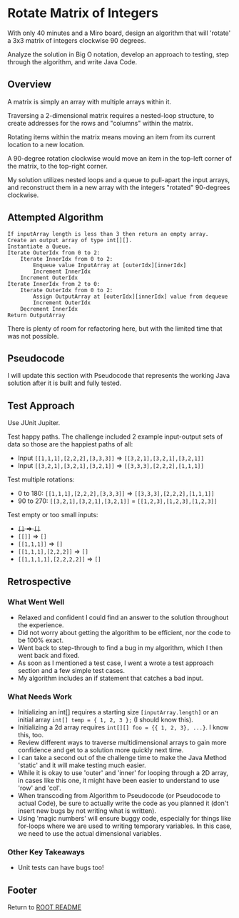 # Rotate Matrix of Integers

With only 40 minutes and a Miro board, design an algorithm that will 'rotate' a 3x3 matrix of integers clockwise 90 degrees.

Analyze the solution in Big O notation, develop an approach to testing, step through the algorithm, and write Java Code.

## Overview

A matrix is simply an array with multiple arrays within it.

Traversing a 2-dimensional matrix requires a nested-loop structure, to create addresses for the rows and "columns" within the matrix.

Rotating items within the matrix means moving an item from its current location to a new location.

A 90-degree rotation clockwise would move an item in the top-left corner of the matrix, to the top-right corner.

My solution utilizes nested loops and a queue to pull-apart the input arrays, and reconstruct them in a new array with the integers "rotated" 90-degrees clockwise.

## Attempted Algorithm

```text
If inputArray length is less than 3 then return an empty array.
Create an output array of type int[][].
Instantiate a Queue.
Iterate OuterIdx from 0 to 2:
    Iterate InnerIdx from 0 to 2:
        Enqueue value InputArray at [outerIdx][innerIdx]
        Increment InnerIdx
    Increment OuterIdx
Iterate InnerIdx from 2 to 0:
    Iterate OuterIdx from 0 to 2:
        Assign OutputArray at [outerIdx][innerIdx] value from dequeue
        Increment OuterIdx
    Decrement InnerIdx
Return OutputArray
```

There is plenty of room for refactoring here, but with the limited time that was not possible.

## Pseudocode

I will update this section with Pseudocode that represents the working Java solution after it is built and fully tested.

## Test Approach

Use JUnit Jupiter.

Test happy paths. The challenge included 2 example input-output sets of data so those are the happiest paths of all:

- Input `[[1,1,1],[2,2,2],[3,3,3]]` => `[[3,2,1],[3,2,1],[3,2,1]]`
- Input `[[3,2,1],[3,2,1],[3,2,1]]` => `[[3,3,3],[2,2,2],[1,1,1]]`

Test multiple rotations:

- 0 to 180: `[[1,1,1],[2,2,2],[3,3,3]]` => `[[3,3,3],[2,2,2],[1,1,1]]`
- 90 to 270: `[[3,2,1],[3,2,1],[3,2,1]]` = `[[1,2,3],[1,2,3],[1,2,3]]`

Test empty or too small inputs:

- ~~`[]` => `[]`~~
- `[[]]` => `[]`
- `[[1,1,1]]` => `[]`
- `[[1,1,1],[2,2,2]]` => `[]`
- `[[1,1,1,1],[2,2,2,2]]`  => `[]`

## Retrospective

### What Went Well

- Relaxed and confident I could find an answer to the solution throughout the experience.
- Did not worry about getting the algorithm to be efficient, nor the code to be 100% exact.
- Went back to step-through to find a bug in my algorithm, which I then went back and fixed.
- As soon as I mentioned a test case, I went a wrote a test approach section and a few simple test cases.
- My algorithm includes an if statement that catches a bad input.

### What Needs Work

- Initializing an int[] requires a starting size `[inputArray.length]` or an initial array `int[] temp = { 1, 2, 3 };` (I should know this).
- Initializing a 2d array requires `int[][] foo = {{ 1, 2, 3}, ...}`. I know this, too.
- Review different ways to traverse multidimensional arrays to gain more confidence and get to a solution more quickly next time.
- I can take a second out of the challenge time to make the Java Method 'static' and it will make testing much easier.
- While it is okay to use 'outer' and 'inner' for looping through a 2D array, in cases like this one, it might have been easier to understand to use 'row' and 'col'.
- When transcoding from Algorithm to Pseudocode (or Pseudocode to actual Code), be sure to actually write the code as you planned it (don't insert new bugs by not writing what is written).
- Using 'magic numbers' will ensure buggy code, especially for things like for-loops where we are used to writing temporary variables. In this case, we need to use the actual dimensional variables.

### Other Key Takeaways

- Unit tests can have bugs too!

## Footer

Return to [ROOT README](../README.md)

